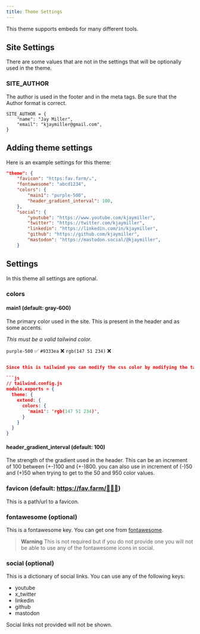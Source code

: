 ```yaml
---
title: Theme Settings
---
```


This theme supports embeds for many different tools.

## Site Settings

There are some values that are not in the settings that will be optionally used in the theme.

### SITE_AUTHOR

The author is used in the footer and in the meta tags. Be sure that the Author format is correct.

```
SITE_AUTHOR = {
    "name": "Jay Miller",
    "email": "kjaymiller@gmail.com",
}
```

## Adding theme settings

Here is an example settings for this theme:

```json
"theme": {
    "favicon": "https:fav.farm/☕",
    "fontawesome": "abcd1234",
    "colors": {
        "main1": "purple-500",
        "header_gradient_interval": 100,
    },
    "social": {
        "youtube": "https://www.youtube.com/kjaymiller",
        "twitter": "https://twitter.com/kjaymiller",
        "linkedin": "https://linkedin.com/in/kjaymiller",
        "github": "https://github.com/kjaymiller",
        "mastodon": "https://mastodon.social/@kjaymiller",
    }
```

## Settings

In this theme all settings are optional.

### colors

#### main1 (default: gray-600)

The primary color used in the site. This is present in the header and as some accents.

_This must be a valid tailwind color._

`purple-500` ✅
`#9333ea` ❌
`rgb(147 51 234)` ❌

```json

Since this is tailwind you can modify the css color by modifying the tailwind config.

```js
// tailwind.config.js
module.exports = {
  theme: {
    extend: {
      colors: {
        'main1': 'rgb(147 51 234)',
      }
    }
  }
}
```

#### header_gradient_interval (default: 100)

The strength of the gradient used in the header. This can be an increment of 100 between (+-)100 and (+-)800. you can also use in increment of (-)50 and (+)50 when trying to get to the 50 and 950 color values.

### favicon (default: <https://fav.farm/👨🏾‍💻>)

This is a path/url to a favicon.

### fontawesome (optional)

This is a fontawesome key. You can get one from [fontawesome](https://fontawesome.com/).

> **Warning**
> This is not required but if you do not provide one you will not be able to use any of the fontawesome icons in social.

### social (optional)

This is a dictionary of social links. You can use any of the following keys:

- youtube
- x_twitter
- linkedin
- github
- mastodon

Social links not provided will not be shown.
